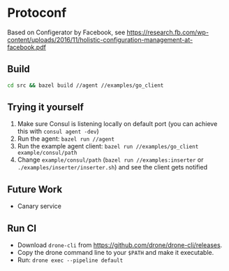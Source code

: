 # Protoconf

Based on Configerator by Facebook, see https://research.fb.com/wp-content/uploads/2016/11/holistic-configuration-management-at-facebook.pdf

## Build
```bash
cd src && bazel build //agent //examples/go_client
```
## Trying it yourself
1. Make sure Consul is listening locally on default port (you can achieve this with `consul agent -dev`)
2. Run the agent: `bazel run //agent`
3. Run the example agent client: `bazel run //examples/go_client example/consul/path`
4. Change `example/consul/path` (`bazel run //examples:inserter` or `./examples/inserter/inserter.sh`) and see the client gets notified

## Future Work
* Canary service

## Run CI

* Download `drone-cli` from https://github.com/drone/drone-cli/releases.
* Copy the drone command line to your `$PATH` and make it executable.
* Run: `drone exec --pipeline default`
